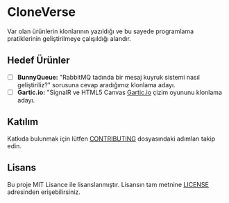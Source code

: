 # CloneVerse
Var olan ürünlerin klonlarının yazıldığı ve bu sayede programlama pratiklerinin geliştirilmeye çalışıldığı alandır.

## Hedef Ürünler

- [ ] __BunnyQueue:__ "RabbitMQ tadında bir mesaj kuyruk sistemi nasıl geliştiriliz?" sorusuna cevap aradığımız klonlama adayı.
- [ ] __Gartic.io:__ "SignalR ve HTML5 Canvas [Gartic.io](https://gartic.io/) çizim oyununu klonlama adayı.

## Katılım
Katkıda bulunmak için lütfen [CONTRIBUTING](CONTRIBUTING.md) dosyasındaki adımları takip edin.

## Lisans
Bu proje MIT Lisance ile lisanslanmıştır. Lisansın tam metnine [LICENSE](LICENSE) adresinden erişebilirsiniz.
